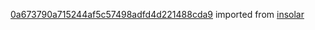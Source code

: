 [0a673790a715244af5c57498adfd4d221488cda9](https://github.com/insolar/insolar/commit/0a673790a715244af5c57498adfd4d221488cda9) imported from [insolar](https://github.com/insolar/insolar)
